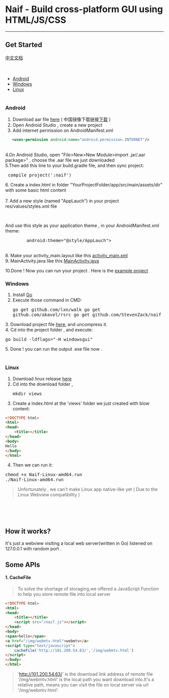 # Naif - Build cross-platform GUI using HTML/JS/CSS
***
## Get Started
<a href="https://github.com/StevenZack/naif/blob/master/README-zh.md">中文文档</a><br><br><br>
- <a href="#android">Android</a>
- <a href="windows">Windows</a>
- <a href="linux">Linux</a>
<br><br>
### <a name="android">Android</a>

 1. Download aar file <a href="https://github.com/StevenZack/naif/releases/download/latest/naif-android.aar">here</a> ( 中国镜像下载链接<a href="https://github.com/StevenZack/naif/releases/download/latest/naif-android.aar">下载</a> )<br>
 2. Open Android Studio , create a new project<br>
 3. Add internet permission on AndroidManifest.xml
 ```xml
    <uses-permission android:name="android.permission.INTERNET"/>
```
<br>
4.On Android Studio, open "File>New>New Module>import .jar/.aar package>" ,  choose the .aar file we just downloaded  <br>
5.Then add this line to your build.gradle file, and then sync project:
<pre> compile project(':naif')</pre>
 6. Create a index.html in folder "YourProjectFolder/app/src/main/assets/dir"  with some basic html content<br>
<br>
 7. Add a new style (named "AppLauch") in your project res/values/styles.xml file
<pre>
    <style name="AppLauch">
        <item name="android:windowBackground">@mipmap/ic_launcher</item>
    </style>
</pre>
And use this style as your application theme ,  in your AndroidManifest.xml theme:<br>
<pre>
        android:theme="@style/AppLauch">
</pre>
<br>
 8. Make your activity_main.layout like this <a href="https://github.com/StevenZack/naif-android-example/blob/master/app/src/main/res/layout/activity_main.xml" target="_blank">activity_main.xml</a><br>
 9. MainActivity.java like this <a href="https://github.com/StevenZack/naif-android-example/blob/master/app/src/main/java/io/github/naife/stevenzack/myapplication/MainActivity.java" target="_blank">MainActivity.java</a>
<br>

10.Done ! Now you can run your project . Here is the <a href="https://github.com/StevenZack/naif-android-example">example project</a><br>

### <a name="windows">Windows</a>
1. Install <a href="http://golang.org/">Go</a>
2. Execute those command in CMD:<pre>go get github.com/lxn/walk
go get github.com/akavel/rsrc
go get github.com/StevenZack/naif
</pre>
3. Download project file <a href="https://github.com/StevenZack/naif/releases/download/latest/Naif-Windows-x86.7z">here</a>, and uncompress it.<br>
4. Cd into the project folder , and execute:<pre>go build -ldflags="-H windowsgui"</pre>
5. Done ! you can run the output .exe file now .
<br><br>

### <a name="linux">Linux</a>

1. Download linux release <a href="https://github.com/StevenZack/naif/releases/download/latest/Naif-Linux-amd64.run">here</a>
2. Cd into the download folder , <pre>mkdir views</pre>
3. Create a index.html at the 'views' folder we just created with blow content:
```html
<!DOCTYPE html>
<html>
<head>
	<title></title>
</head>
<body>
Hello
</body>
</html>
```
4. Then we can run it:
<pre>
chmod +x Naif-Linux-amd64.run
./Naif-Linux-amd64.run
</pre>
> Unfortunately , we can't make Linux app native-like yet ( Due to the Linux Webview compatibility )


<br><br><br>
## How it works?
It's just a webview visiting a local web server(written in Go) listened on 127.0.0.1 with random port .

## Some APIs
#### 1. CacheFile 
> To solve the shortage of storaging,we offered a JavaScript Function to help you store remote file into local server
``` html
<!DOCTYPE html>
<html>
<head>
	<title></title>
	<script src="/naif.js"></script>
</head>
<body>
<span>hello</span>
<a href="/img/webmtv.html">webmtv</a>
<script type="text/javascript">
	cacheFile('http://101.200.54.63/','/img/webmtv.html')
</script>
</body>
</html>
```
> 'http://101.200.54.63/' is the download link address of remote file<br>
'/img/webmtv.html' is the local path you want download into.It's a relative path, means you can visit the file on local server via url '/img/webmtv.html'.<br>
